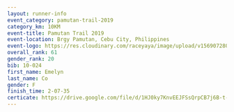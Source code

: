 ```yaml
---
layout: runner-info 
event_category: pamutan-trail-2019 
category_km: 10KM 
event-title: Pamutan Trail 2019 
event-location: Brgy Pamutan, Cebu City, Philippines 
event-logo: https://res.cloudinary.com/raceyaya/image/upload/v1569072806/logo/pamutan-trail_d8abrj.jpg 
overall_rank: 61
gender_rank: 20
bib: 10-024
first_name: Emelyn
last_name: Co
gender: F
finish_time: 2-07-35
certicate: https://drive.google.com/file/d/1HJ0ky7KnvEEJFSsQrpCB7j6B-t-26IG4/view?usp=sharing
---
```

